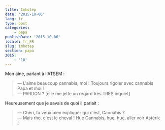 ```yaml
---
title: Imhotep
date: '2015-10-06'
lang: fr
type: post
categories:
    - papa
publishDate: '2015-10-06'
locale: fr_FR
slug: imhotep
section: papa
2015:
    - '10'
---
```


Mon aîné, parlant à l'ATSEM :

> — L'aime beaucoup cannabis, moi ! Toujours rigoler avec cannabis Papa et moi !  
> — PARDON ? [elle me jette un regard très TRÈS inquiet]

Heureusement que je savais de quoi il parlait :

> — Chéri, tu veux bien expliquer qui c'est, Cannabis ?  
> — Mais rho, c'est le cheval ! Hue Cannabis, hue, hue, aller voir Astérik !

